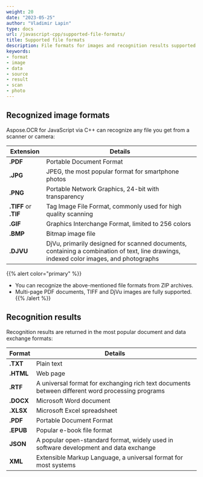 ```yaml
---
weight: 20
date: "2023-05-25"
author: "Vladimir Lapin"
type: docs
url: /javascript-cpp/supported-file-formats/
title: Supported file formats
description: File formats for images and recognition results supported by Aspose.OCR for JavaScript via C++.
keywords:
- format
- image
- data
- source
- result
- scan
- photo
---
```


## Recognized image formats

Aspose.OCR for JavaScript via C++ can recognize any file you get from a scanner or camera:

Extension             | Details
--------------------- | -------
**.PDF**              | Portable Document Format
**.JPG**              | JPEG, the most popular format for smartphone photos
**.PNG**              | Portable Network Graphics, 24-bit with transparency
**.TIFF** or **.TIF** | Tag Image File Format, commonly used for high quality scanning
**.GIF**              | Graphics Interchange Format, limited to 256 colors
**.BMP**              | Bitmap image file
**.DJVU**             | DjVu, primarily designed for scanned documents, containing a combination of text, line drawings, indexed color images, and photographs

{{% alert color="primary" %}}
- You can recognize the above-mentioned file formats from ZIP archives.
- Multi-page PDF documents, TIFF and DjVu images are fully supported.
{{% /alert %}}


## Recognition results

Recognition results are returned in the most popular document and data exchange formats:

Format    | Details
--------- | -------
**.TXT**  | Plain text
**.HTML** | Web page
**.RTF**  | A universal format for exchanging rich text documents between different word processing programs
**.DOCX** | Microsoft Word document
**.XLSX** | Microsoft Excel spreadsheet
**.PDF**  | Portable Document Format
**.EPUB** | Popular e-book file format
**JSON**  | A popular open-standard format, widely used in software development and data exchange
**XML**   | Extensible Markup Language, a universal format for most systems
